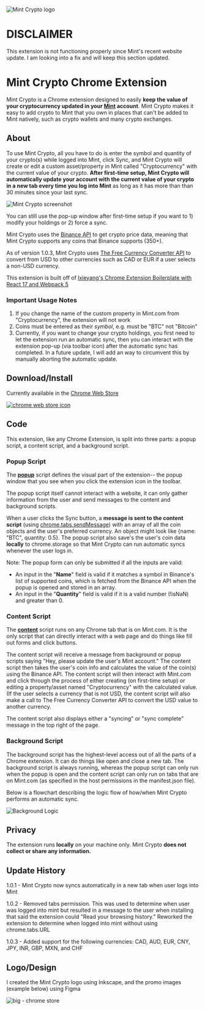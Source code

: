 ![Mint Crypto logo](https://user-images.githubusercontent.com/52224377/111899772-84572680-89fc-11eb-9bac-35fbccf564a9.png)

# DISCLAIMER
This extension is not functioning properly since Mint's recent website update. I am looking into a fix and will keep this section updated.

# Mint Crypto Chrome Extension

Mint Crypto is a Chrome extension designed to easily **keep the value of your cryptocurrency updated in your [Mint](https://mint.intuit.com/) account**. Mint Crypto makes it easy to add crypto to Mint that you own in places that can't be added to Mint natively, such as crypto wallets and many crypto exchanges.

## About

To use Mint Crypto, all you have to do is enter the symbol and quantity of your crypto(s) while logged into Mint, click Sync, and Mint Crypto will create or edit a custom asset/property in Mint called "Cryptocurrency" with the current value of your crypto. **After first-time setup, Mint Crypto will automatically update your account with the current value of your crypto in a new tab every time you log into Mint** as long as it has more than than 30 minutes since your last sync.

![Mint Crypto screenshot](https://user-images.githubusercontent.com/52224377/118342431-f756b800-b4e8-11eb-8bdb-fac517d65d62.PNG)

You can still use the pop-up window after first-time setup if you want to 1) modify your holdings or 2) force a sync.

Mint Crypto uses the [Binance API](https://github.com/binance/binance-spot-api-docs) to get crypto price data, meaning that Mint Crypto supports any coins that Binance supports (350+).

As of version 1.0.3, Mint Crypto uses [The Free Currency Converter API](https://free.currencyconverterapi.com/) to convert from USD to other currencies such as CAD or EUR if a user selects a non-USD currency.

This extension is built off of [lxieyang's Chrome Extension Boilerplate with React 17 and Webpack 5](https://github.com/lxieyang/chrome-extension-boilerplate-react)

### Important Usage Notes

1. If you change the name of the custom property in Mint.com from "Cryptocurrency", the extension will not work
2. Coins must be entered as their _symbol_, e.g. must be "BTC" not "Bitcoin"
3. Currently, if you want to change your crypto holdings, you first need to let the extension run an automatic sync, then you can interact with the extension pop-up (via toolbar icon) after the automatic sync has completed. In a future update, I will add an way to circumvent this by manually aborting the automatic update.

## Download/Install

Currently available in the [Chrome Web Store](https://chrome.google.com/webstore/detail/mint-cryptocurrency/dnbcgdhnmmicanggippnllpfjlidncba)

[![chrome web store icon](https://user-images.githubusercontent.com/52224377/111899682-21658f80-89fc-11eb-9a54-bbbeb1412439.PNG)
](https://chrome.google.com/webstore/detail/mint-cryptocurrency/dnbcgdhnmmicanggippnllpfjlidncba)

## Code

This extension, like any Chrome Extension, is split into three parts: a popup script, a content script, and a background script.

### Popup Script

The [**popup**](./src/pages/Popup/Popup.jsx) script defines the visual part of the extension-- the popup window that you see when you click the extension icon in the toolbar.

The popup script itself cannot interact with a website, it can only gather information from the user and send messages to the content and background scripts.

When a user clicks the Sync button, a **message is sent to the content script** (using [chrome.tabs.sendMessage](https://developer.chrome.com/docs/extensions/reference/tabs/#method-sendMessage)) with an array of all the coin objects and the user's preferred currency. An object might look like {name: "BTC", quantity: 0.5}. The popup script also save's the user's coin data **locally** to chrome.storage so that Mint Crypto can run automatic syncs whenever the user logs in.

Note: The popup form can only be submitted if all the inputs are valid:

- An input in the "**Name**" field is valid if it matches a symbol in Binance's list of supported coins, which is fetched from the Binance API when the popup is opened and stored in an array.
- An input in the "**Quantity**" field is valid if it is a valid number (!isNaN) and greater than 0.

### Content Script

The [**content**](./src/pages/Content/index.js) script runs on any Chrome tab that is on Mint.com. It is the only script that can directly interact with a web page and do things like fill out forms and click buttons.

The content script will receive a message from background or popup scripts saying "Hey, please update the user's Mint account." The content script then takes the user's coin info and calculates the value of the coin(s) using the Binance API. The content script will then interact with Mint.com and click through the process of either creating (on first-time setup) or editing a property/asset named "Cryptocurrency" with the calculated value. (If the user selects a currency that is not USD, the content script will also make a call to The Free Currency Converter API to convert the USD value to another currency.

The content script also displays either a "syncing" or "sync complete" message in the top right of the page.

### Background Script

The background script has the highest-level access out of all the parts of a Chrome extension. It can do things like open and close a new tab. The background script is always running, whereas the popup script can only run when the popup is open and the content script can only run on tabs that are on Mint.com (as specified in the host permissions in the manifest.json file).

Below is a flowchart describing the logic flow of how/when Mint Crypto performs an automatic sync.

![Background Logic](https://user-images.githubusercontent.com/52224377/111896678-51effe00-89e9-11eb-9ecd-98160c2271c6.png)

## Privacy

The extension runs **locally** on your machine only. Mint Crypto **does not collect or share any information.**

## Update History

1.0.1 - Mint Crypto now syncs automatically in a new tab when user logs into Mint

1.0.2 - Removed tabs permission. This was used to determine when user was logged into mint but resulted in a message to the user when installing that said the extension could "Read your browsing history." Reworked the extension to determine when logged into mint without using chrome.tabs.URL

1.0.3 - Added support for the following currencies: CAD, AUD, EUR, CNY, JPY, INR, GBP, MXN, and CHF

## Logo/Design

I created the Mint Crypto logo using Inkscape, and the promo images (example below) using Figma

![big - chrome store](https://user-images.githubusercontent.com/52224377/118342744-57019300-b4ea-11eb-891e-810f82e7d155.png)
